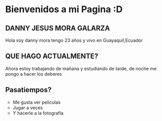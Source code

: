 <HTML>

<HEAD>


</HEAD>

<BODY>

<H1>Bienvenidos a mi Pagina :D</H1>
<h2>DANNY JESUS MORA GALARZA</h2> 

<P>Hola soy danny mora tengo 23 años y vivo en Guayaquil,Ecuador</p>

<h2>QUE HAGO ACTUALMENTE?</h2> 
<P>Ahora estoy trabajando de mañana y estudiando de tarde, de noche me pongo a hacer los deberes</p>
<h2>Pasatiempos?</h2> 
<ul>

<li type="circle">Me gusta ver peliculas</li>

<li type="circle">Jugar a veces</li>

<li type="circle">Y hacerle a la fotografia</li>

</ul>
</BODY>

</HTML>
